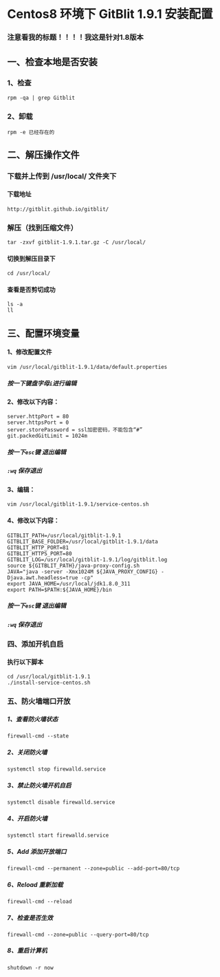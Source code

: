 # Centos8 环境下 GitBlit 1.9.1 安装配置 #
### 注意看我的标题！！！！我这是针对1.8版本 ###
## 一、检查本地是否安装 ##
### 1、检查 ###
    rpm -qa | grep Gitblit
### 2、卸载 ###
    rpm -e 已经存在的
## 二、解压操作文件 ##
### 下载并上传到 /usr/local/ 文件夹下
#### 下载地址 ####
    http://gitblit.github.io/gitblit/
### 解压（找到压缩文件） ###
	tar -zxvf gitblit-1.9.1.tar.gz -C /usr/local/
#### 切换到解压目录下 ####
	cd /usr/local/
#### 查看是否剪切成功 ####
	ls -a
	ll
## 三、配置环境变量 ###
#### 1、修改配置文件 ####
	vim /usr/local/gitblit-1.9.1/data/default.properties
##### 按一下键盘字母`i`进行编辑 #####
#### 2、修改以下内容： ####
	server.httpPort = 80
	server.httpsPort = 0
    server.storePassword = ssl加密密码，不能包含“#”
    git.packedGitLimit = 1024m
##### 按一下`esc`键 退出编辑 #####
##### `:wq` 保存退出 #####
#### 3、编辑： ####
	vim /usr/local/gitblit-1.9.1/service-centos.sh
#### 4、修改以下内容： ####
    GITBLIT_PATH=/usr/local/gitblit-1.9.1
    GITBLIT_BASE_FOLDER=/usr/local/gitblit-1.9.1/data
    GITBLIT_HTTP_PORT=81
    GITBLIT_HTTPS_PORT=80
    GITBLIT_LOG=/usr/local/gitblit-1.9.1/log/gitblit.log
    source ${GITBLIT_PATH}/java-proxy-config.sh
    JAVA="java -server -Xmx1024M ${JAVA_PROXY_CONFIG} -Djava.awt.headless=true -cp"
    export JAVA_HOME=/usr/local/jdk1.8.0_311
    export PATH=$PATH:${JAVA_HOME}/bin
##### 按一下`esc`键 退出编辑 #####
##### `:wq` 保存退出 #####
### 四、添加开机自启 ###
#### 执行以下脚本 ####	
	cd /usr/local/gitblit-1.9.1
    ./install-service-centos.sh
### 五、防火墙端口开放 ###
##### 1、查看防火墙状态 #####
	firewall-cmd --state
##### 2、关闭防火墙 #####
	systemctl stop firewalld.service
##### 3、禁止防火墙开机自启 #####
	systemctl disable firewalld.service
##### 4、开启防火墙 #####
	systemctl start firewalld.service
##### 5、Add 添加开放端口 #####
	firewall-cmd --permanent --zone=public --add-port=80/tcp
##### 6、Reload 重新加载 #####
	firewall-cmd --reload
##### 7、检查是否生效 ######
	firewall-cmd --zone=public --query-port=80/tcp
##### 8、重启计算机 #####
	shutdown -r now